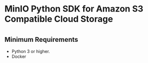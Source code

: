<h1> MinIO Python SDK for Amazon S3 Compatible Cloud Storage <h1>
  
  <h2>Minimum Requirements</h2>
  <ul>
    <li>Python 3 or higher.</li>
    <li>Docker </li>
  </ul>
